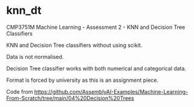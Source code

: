 # knn_dt
CMP3751M Machine Learning - Assessment 2 - KNN and Decision Tree Classifiers

KNN and Decision Tree classifiers without using scikit.

Data is not normalised.

Decision Tree classifier works with both numerical and categorical data.

Format is forced by university as this is an assignment piece.

Code from https://github.com/AssemblyAI-Examples/Machine-Learning-From-Scratch/tree/main/04%20Decision%20Trees
